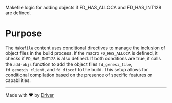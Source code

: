 <!--------------------------------------------------------------------------------->
<!-- IMPORTANT: This file is auto-generated by Driver (https://driver.ai). -------->
<!-- Manual edits may be overwritten on future commits. --------------------------->
<!--------------------------------------------------------------------------------->

Makefile logic for adding objects if FD_HAS_ALLOCA and FD_HAS_INT128 are defined.

# Purpose
The `Makefile` content uses conditional directives to manage the inclusion of object files in the build process. If the macro `FD_HAS_ALLOCA` is defined, it checks if `FD_HAS_INT128` is also defined. If both conditions are true, it calls the `add-objs` function to add the object files `fd_genesi_tile`, `fd_genesis_client`, and `fd_discof` to the build. This setup allows for conditional compilation based on the presence of specific features or capabilities.

---
Made with ❤️ by [Driver](https://www.driver.ai/)